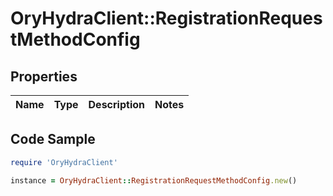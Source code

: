 # OryHydraClient::RegistrationRequestMethodConfig

## Properties

Name | Type | Description | Notes
------------ | ------------- | ------------- | -------------

## Code Sample

```ruby
require 'OryHydraClient'

instance = OryHydraClient::RegistrationRequestMethodConfig.new()
```


